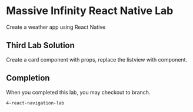 # Massive Infinity React Native Lab

Create a weather app using React Native

## Third Lab Solution
Create a card component with props, replace the listview with component.

## Completion
When you completed this lab, you may checkout to branch. 

```bash
4-react-navigation-lab
```